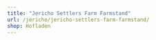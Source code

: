 ```yaml
---
title: "Jericho Settlers Farm Farmstand"
url: /jericho/jericho-settlers-farm-farmstand/
shop: Hofladen
---
```

